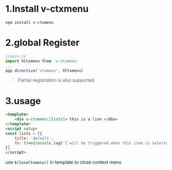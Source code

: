 # 1.Install v-ctxmenu

```shell
npm install v-ctxmenu

```

# 2.global Register

```js
//main.js
import VCtxmenu from 'v-ctxmenu'
...
app.directive('ctxmenu', VCtxmenu)
```

> Partial registration is also supported

# 3.usage

```html
<template>
	<div v-ctxmenu:[lists]> this is a line </div>
</template>
<script setup>
const lists = [{
	title: 'default',
	fn: ()=>{console.log('I will be triggered when this item is selected')}
}]
</script>
```

use `$closeCtxmenu()` in template to close context menu
